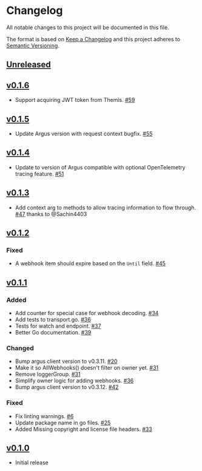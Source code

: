 # Changelog
All notable changes to this project will be documented in this file.

The format is based on [Keep a Changelog](http://keepachangelog.com/en/1.0.0/)
and this project adheres to [Semantic Versioning](http://semver.org/spec/v2.0.0.html).

## [Unreleased]

## [v0.1.6]
- Support acquiring JWT token from Themis. [#59](https://github.com/xmidt-org/ancla/pull/59)

## [v0.1.5]
- Update Argus version with request context bugfix. [#55](https://github.com/xmidt-org/ancla/pull/55)

## [v0.1.4]
- Update to version of Argus compatible with optional OpenTelemetry tracing feature. [#51](https://github.com/xmidt-org/ancla/pull/51)

## [v0.1.3]
- Add context arg to methods to allow tracing information to flow through. [#47](https://github.com/xmidt-org/ancla/pull/47) thanks to @Sachin4403

## [v0.1.2]
### Fixed
- A webhook item should expire based on the `Until` field. [#45](https://github.com/xmidt-org/ancla/pull/45)


## [v0.1.1]
### Added
- Add counter for special case for webhook decoding. [#34](https://github.com/xmidt-org/ancla/pull/34)
- Add tests to transport.go. [#36](https://github.com/xmidt-org/ancla/pull/36)
- Tests for watch and endpoint. [#37](https://github.com/xmidt-org/ancla/pull/37)
- Better Go documentation. [#39](https://github.com/xmidt-org/ancla/pull/39)

### Changed
- Bump argus client version to v0.3.11. [#20](https://github.com/xmidt-org/ancla/pull/20)
- Make it so AllWebhooks() doesn't filter on owner yet. [#31](https://github.com/xmidt-org/ancla/pull/31)
- Remove loggerGroup. [#31](https://github.com/xmidt-org/ancla/pull/31)
- Simplify owner logic for adding webhooks. [#36](https://github.com/xmidt-org/ancla/pull/36)
- Bump argus client version to v0.3.12. [#42](https://github.com/xmidt-org/ancla/pull/42)

### Fixed
- Fix linting warnings. [#6](https://github.com/xmidt-org/ancla/pull/6)
- Update package name in go files. [#25](https://github.com/xmidt-org/ancla/pull/25)
- Added Missing copyright and license file headers. [#33](https://github.com/xmidt-org/ancla/pull/33)

## [v0.1.0]
- Initial release

[Unreleased]: https://github.com/xmidt-org/ancla/compare/v0.1.6...HEAD
[v0.1.6]: https://github.com/xmidt-org/ancla/compare/0.1.5...v0.1.6
[v0.1.5]: https://github.com/xmidt-org/ancla/compare/0.1.4...v0.1.5
[v0.1.4]: https://github.com/xmidt-org/ancla/compare/0.1.3...v0.1.4
[v0.1.3]: https://github.com/xmidt-org/ancla/compare/0.1.2...v0.1.3
[v0.1.2]: https://github.com/xmidt-org/ancla/compare/0.1.1...v0.1.2
[v0.1.1]: https://github.com/xmidt-org/ancla/compare/0.1.0...v0.1.1
[v0.1.0]: https://github.com/xmidt-org/ancla/compare/0.0.0...v0.1.0
